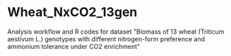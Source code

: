 # Wheat_NxCO2_13gen
Analysis workflow and R codes for dataset "Biomass of 13 wheat (Triticum aestivum L.) genotypes with different nitrogen-form preference and ammonium tolerance under CO2 enrichment"
